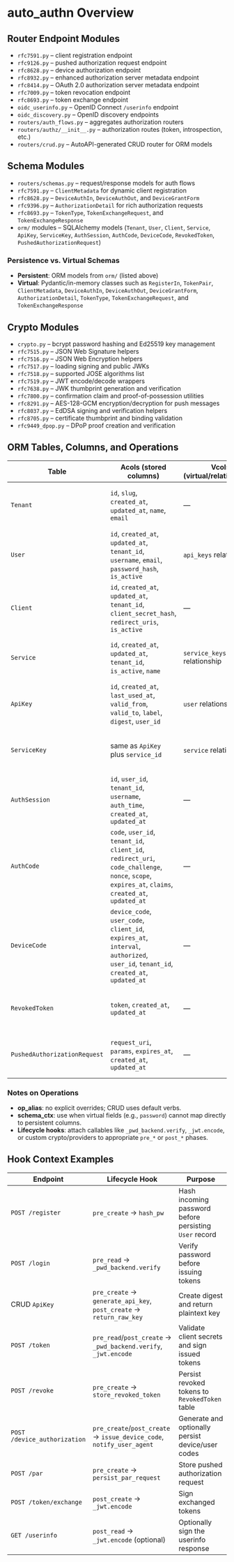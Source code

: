 # auto_authn Overview

## Router Endpoint Modules
- `rfc7591.py` – client registration endpoint
- `rfc9126.py` – pushed authorization request endpoint
- `rfc8628.py` – device authorization endpoint
- `rfc8932.py` – enhanced authorization server metadata endpoint
- `rfc8414.py` – OAuth 2.0 authorization server metadata endpoint
- `rfc7009.py` – token revocation endpoint
- `rfc8693.py` – token exchange endpoint
- `oidc_userinfo.py` – OpenID Connect `/userinfo` endpoint
- `oidc_discovery.py` – OpenID discovery endpoints
- `routers/auth_flows.py` – aggregates authorization routers
- `routers/authz/__init__.py` – authorization routes (token, introspection, etc.)
- `routers/crud.py` – AutoAPI-generated CRUD router for ORM models

## Schema Modules
- `routers/schemas.py` – request/response models for auth flows
- `rfc7591.py` – `ClientMetadata` for dynamic client registration
- `rfc8628.py` – `DeviceAuthIn`, `DeviceAuthOut`, and `DeviceGrantForm`
- `rfc9396.py` – `AuthorizationDetail` for rich authorization requests
- `rfc8693.py` – `TokenType`, `TokenExchangeRequest`, and `TokenExchangeResponse`
- `orm/` modules – SQLAlchemy models (`Tenant`, `User`, `Client`, `Service`, `ApiKey`, `ServiceKey`, `AuthSession`, `AuthCode`, `DeviceCode`, `RevokedToken`, `PushedAuthorizationRequest`)

### Persistence vs. Virtual Schemas
- **Persistent**: ORM models from `orm/` (listed above)
- **Virtual**: Pydantic/in-memory classes such as `RegisterIn`, `TokenPair`, `ClientMetadata`, `DeviceAuthIn`, `DeviceAuthOut`, `DeviceGrantForm`, `AuthorizationDetail`, `TokenType`, `TokenExchangeRequest`, and `TokenExchangeResponse`

## Crypto Modules
- `crypto.py` – bcrypt password hashing and Ed25519 key management
- `rfc7515.py` – JSON Web Signature helpers
- `rfc7516.py` – JSON Web Encryption helpers
- `rfc7517.py` – loading signing and public JWKs
- `rfc7518.py` – supported JOSE algorithms list
- `rfc7519.py` – JWT encode/decode wrappers
- `rfc7638.py` – JWK thumbprint generation and verification
- `rfc7800.py` – confirmation claim and proof-of-possession utilities
- `rfc8291.py` – AES-128-GCM encryption/decryption for push messages
- `rfc8037.py` – EdDSA signing and verification helpers
- `rfc8705.py` – certificate thumbprint and binding validation
- `rfc9449_dpop.py` – DPoP proof creation and verification

## ORM Tables, Columns, and Operations
| Table | Acols (stored columns) | Vcols (virtual/relationships) | Default Ops | Additional Ops | Hook Context |
|-------|------------------------|-------------------------------|-------------|----------------|--------------|
| `Tenant` | `id`, `slug`, `created_at`, `updated_at`, `name`, `email` | — | create, read, update, delete, list | — | — |
| `User` | `id`, `created_at`, `updated_at`, `tenant_id`, `username`, `email`, `password_hash`, `is_active` | `api_keys` relationship | create, read, update, delete, list | register | `hash_pw` pre-create/pre-update for password hashing |
| `Client` | `id`, `created_at`, `updated_at`, `tenant_id`, `client_secret_hash`, `redirect_uris`, `is_active` | — | create, read, update, delete, list | dynamic client registration (`rfc7591`) | optional `hash_client_secret` hook |
| `Service` | `id`, `created_at`, `updated_at`, `tenant_id`, `is_active`, `name` | `service_keys` relationship | create, read, update, delete, list | — | `encrypt_service_key` if needed |
| `ApiKey` | `id`, `created_at`, `last_used_at`, `valid_from`, `valid_to`, `label`, `digest`, `user_id` | `user` relationship | create, read, update, delete, list | generate/return raw key | pre-create `generate_api_key`, post-create `return_raw_key` |
| `ServiceKey` | same as `ApiKey` plus `service_id` | `service` relationship | create, read, update, delete, list | — | similar hooks as `ApiKey` |
| `AuthSession` | `id`, `user_id`, `tenant_id`, `username`, `auth_time`, `created_at`, `updated_at` | — | create, read, update, delete, list | login, logout | credential verification on login |
| `AuthCode` | `code`, `user_id`, `tenant_id`, `client_id`, `redirect_uri`, `code_challenge`, `nonce`, `scope`, `expires_at`, `claims`, `created_at`, `updated_at` | — | create, read, update, delete, list | — | — |
| `DeviceCode` | `device_code`, `user_code`, `client_id`, `expires_at`, `interval`, `authorized`, `user_id`, `tenant_id`, `created_at`, `updated_at` | — | create, read, update, delete, list | device authorization | `issue_device_code`, `notify_user_agent` hooks when persisted |
| `RevokedToken` | `token`, `created_at`, `updated_at` | — | create, read, update, delete, list | revoke | `store_revoked_token` pre-create |
| `PushedAuthorizationRequest` | `request_uri`, `params`, `expires_at`, `created_at`, `updated_at` | — | create, read, update, delete, list | pushed authorization request | `persist_par_request` pre-create |

### Notes on Operations
- **op_alias**: no explicit overrides; CRUD uses default verbs.
- **schema_ctx**: use when virtual fields (e.g., `password`) cannot map directly to persistent columns.
- **Lifecycle hooks**: attach callables like `_pwd_backend.verify`, `_jwt.encode`, or custom crypto/providers to appropriate `pre_*` or `post_*` phases.

## Hook Context Examples
| Endpoint | Lifecycle Hook | Purpose |
|----------|----------------|---------|
| `POST /register` | `pre_create` → `hash_pw` | Hash incoming password before persisting `User` record |
| `POST /login` | `pre_read` → `_pwd_backend.verify` | Verify password before issuing tokens |
| CRUD `ApiKey` | `pre_create` → `generate_api_key`, `post_create` → `return_raw_key` | Create digest and return plaintext key |
| `POST /token` | `pre_read`/`post_create` → `_pwd_backend.verify`, `_jwt.encode` | Validate client secrets and sign issued tokens |
| `POST /revoke` | `pre_create` → `store_revoked_token` | Persist revoked tokens to `RevokedToken` table |
| `POST /device_authorization` | `pre_create`/`post_create` → `issue_device_code`, `notify_user_agent` | Generate and optionally persist device/user codes |
| `POST /par` | `pre_create` → `persist_par_request` | Store pushed authorization request |
| `POST /token/exchange` | `post_create` → `_jwt.encode` | Sign exchanged tokens |
| `GET /userinfo` | `post_read` → `_jwt.encode` (optional) | Optionally sign the userinfo response |

